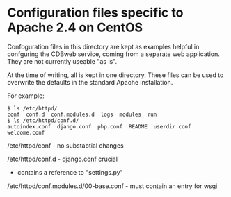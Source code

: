 # Configuration files specific to Apache 2.4 on CentOS

Confoguration files in this directory are kept as examples
helpful in confguring the CDBweb service, coming from
a separate web application. They are not
currently useable "as is".

At the time of writing, all is kept in one directory.
These files can be used to overwrite the defaults in
the standard Apache installation.

For example:
```
$ ls /etc/httpd/
conf  conf.d  conf.modules.d  logs  modules  run
$ ls /etc/httpd/conf.d/
autoindex.conf  django.conf  php.conf  README  userdir.conf  welcome.conf
```

/etc/httpd/conf - no substabtial changes

/etc/httpd/conf.d - django.conf crucial
* contains a reference to "settings.py"

/etc/httpd/conf.modules.d/00-base.conf - must contain an entry for wsgi